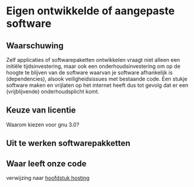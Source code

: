# Eigen ontwikkelde of aangepaste software

## Waarschuwing
Zelf applicaties of softwarepaketten ontwikkelen vraagt niet alleen een initiële tijdsinvestering, maar ook een onderhoudsinvestering om op de hoogte te blijven van de software waarvan je 
software afhankelijk is (dependencies), alsook veiligheidsissues met bestaande code. Een stukje software maken en vrijlaten op het internet heeft dus tot gevolg dat er een
(vrijblijvende) onderhoudsplicht komt. 

## Keuze van licentie
Waarom kiezen voor gnu 3.0? 

## Uit te werken softwarepakketten

## Waar leeft onze code
verwijzing naar [hoofdstuk hosting](hosting.md)
